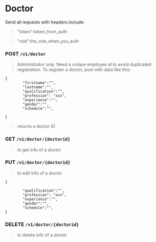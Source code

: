 # Doctor

Send all requests with headers include:
> "token":token_from_auth

> "role":the_role_when_you_auth


### POST `/v1/doctor`

> Administrator only. Need a unique employee id to avoid duplicated registration. To register a doctor, post with data like this:

```
{
        "firstname":"",
        "lastname":"",
        "qualification":"",
        "profession": "xxx",
        "experience":"",
        "gender":"",
        "schedule":"",

}
```
> returns a doctor ID

### GET `/v1/doctor/{doctorid}`
> to get info of a doctor


### PUT `/v1/doctor/{doctorid}`
> to edit info of a doctor

```
{

        "qualification":"",
        "profession": "xxx",
        "experience":"",
        "gender":"",
        "schedule":"",
}
```



### DELETE `/v1/doctor/{doctorid}`
> to delete info of a doctor
